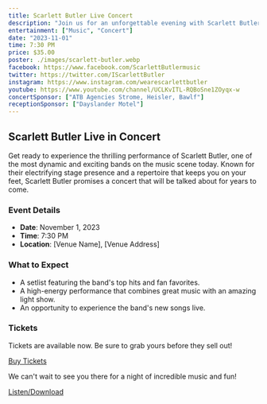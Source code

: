 ```yaml
---
title: Scarlett Butler Live Concert
description: "Join us for an unforgettable evening with Scarlett Butler, as they bring their exhilarating performance to our city. Expect a night filled with vibrant music, energy, and the band's greatest hits. Don't miss out on this spectacular concert experience!"
entertainment: ["Music", "Concert"]
date: "2023-11-01"
time: 7:30 PM
price: $35.00
poster: ./images/scarlett-butler.webp
facebook: https://www.facebook.com/ScarlettButlermusic
twitter: https://twitter.com/IScarlettButler
instagram: https://www.instagram.com/wearescarlettbutler
youtube: https://www.youtube.com/channel/UCLKvITL-RQBoSne1ZOyqx-w
concertSponsor: ["ATB Agencies Strome, Heisler, Bawlf"]
receptionSponsor: ["Dayslander Motel"]
---
```



## Scarlett Butler Live in Concert

Get ready to experience the thrilling performance of Scarlett Butler, one of the most dynamic and exciting bands on the music scene today. Known for their electrifying stage presence and a repertoire that keeps you on your feet, Scarlett Butler promises a concert that will be talked about for years to come.

### Event Details

- **Date**: November 1, 2023
- **Time**: 7:30 PM
- **Location**: [Venue Name], [Venue Address]

### What to Expect

- A setlist featuring the band's top hits and fan favorites.
- A high-energy performance that combines great music with an amazing light show.
- An opportunity to experience the band's new songs live.

### Tickets

Tickets are available now. Be sure to grab yours before they sell out!

[Buy Tickets](#)

We can't wait to see you there for a night of incredible music and fun!


[Listen/Download](https://push.fm/fl/grkng1ie)
